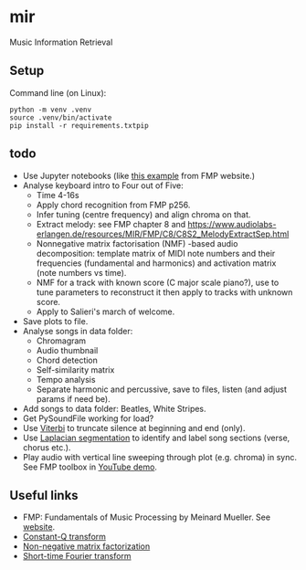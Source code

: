 # mir

Music Information Retrieval

## Setup

Command line (on Linux):
```
python -m venv .venv
source .venv/bin/activate
pip install -r requirements.txtpip 
```

## todo

* Use Jupyter notebooks (like [this example](https://librosa.org/doc/main/generated/librosa.decompose.decompose.html) from FMP website.)
* Analyse keyboard intro to Four out of Five:
    * Time 4-16s
    * Apply chord recognition from FMP p256.
    * Infer tuning (centre frequency) and align chroma on that.
    * Extract melody: see FMP chapter 8 and https://www.audiolabs-erlangen.de/resources/MIR/FMP/C8/C8S2_MelodyExtractSep.html
    * Nonnegative matrix factorisation (NMF) -based audio decomposition: template matrix of MIDI note numbers and their frequencies (fundamental and harmonics) and activation matrix (note numbers vs time).
    * NMF for a track with known score (C major scale piano?), use to tune parameters to reconstruct it then apply to tracks with unknown score.
    * Apply to Salieri's march of welcome.
* Save plots to file.
* Analyse songs in data folder:
    * Chromagram
    * Audio thumbnail
    * Chord detection
    * Self-similarity matrix
    * Tempo analysis
    * Separate harmonic and percussive, save to files, listen (and adjust params if need be).
* Add songs to data folder: Beatles, White Stripes.
* Get PySoundFile working for load?
* Use [Viterbi](https://librosa.org/doc/main/auto_examples/plot_viterbi.html#sphx-glr-auto-examples-plot-viterbi-py) to truncate silence at beginning and end (only).
* Use [Laplacian segmentation](https://librosa.org/doc/main/auto_examples/plot_segmentation.html#sphx-glr-auto-examples-plot-segmentation-py) to identify and label song sections (verse, chorus etc.).
* Play audio with vertical line sweeping through plot (e.g. chroma) in sync. See FMP toolbox in [YouTube demo](https://youtu.be/g1H-7773gpo).

## Useful links

* FMP: Fundamentals of Music Processing by Meinard Mueller. See [website](https://www.audiolabs-erlangen.de/resources/MIR/FMP/C0/C0.html).
* [Constant-Q transform](https://en.wikipedia.org/wiki/Constant-Q_transform)
* [Non-negative matrix factorization](https://en.wikipedia.org/wiki/Non-negative_matrix_factorization)
* [Short-time Fourier transform](https://en.wikipedia.org/wiki/Short-time_Fourier_transform)